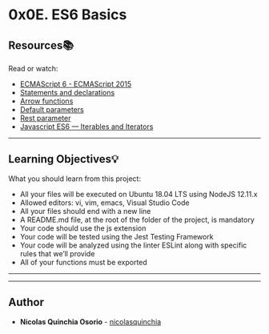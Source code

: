 # 0x0E. ES6 Basics

## Resources:books:
Read or watch:
* [ECMAScript 6 - ECMAScript 2015](https://intranet.hbtn.io/rltoken/xb8-jbZtHwJDYX6RDOBM5w)
* [Statements and declarations](https://intranet.hbtn.io/rltoken/AtYvlcC9-tnRj7sonlSSpA)
* [Arrow functions](https://intranet.hbtn.io/rltoken/MwaeOv5xOAFSVZgKy99JfA)
* [Default parameters](https://intranet.hbtn.io/rltoken/UMDDlt1fHOd_rf-eaL9CdA)
* [Rest parameter](https://intranet.hbtn.io/rltoken/saAaBn7WnBT2w-5bGp-BJQ)
* [Javascript ES6 — Iterables and Iterators](https://intranet.hbtn.io/rltoken/4JKSQksAbE8_yxMxr8aWYw)

---
## Learning Objectives:bulb:
What you should learn from this project:

* All your files will be executed on Ubuntu 18.04 LTS using NodeJS 12.11.x
* Allowed editors: vi, vim, emacs, Visual Studio Code
* All your files should end with a new line
* A README.md file, at the root of the folder of the project, is mandatory
* Your code should use the js extension
* Your code will be tested using the Jest Testing Framework
* Your code will be analyzed using the linter ESLint along with specific rules that we’ll provide
* All of your functions must be exported

---
---

## Author
* **Nicolas Quinchia Osorio** - [nicolasquinchia](https://github.com/nicolasquinchia)